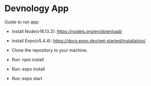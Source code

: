 # Devnology App

Guide to run app:

- Install Node(v16.13.2): https://nodejs.org/en/download/
- Install Expo(v5.4.4): https://docs.expo.dev/get-started/installation/

- Clone the repository to your machine.

- Run: npm install
- Run: expo install
- Run: expo start
